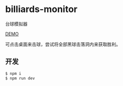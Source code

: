 # billiards-monitor

台球模拟器

[DEMO](https://nossika.github.io/billiards-monitor/)

可点击桌面来击球，尝试将全部黑球击落洞内来获取胜利。


## 开发

```bash
$ npm i
$ npm run dev
```
